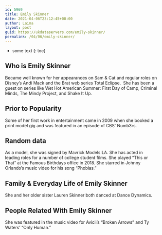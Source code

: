 ```yaml
---
id: 5969
title: Emily Skinner
date: 2021-04-06T23:12:45+00:00
author: Laima
layout: post
guid: https://ukdataservers.com/emily-skinner/
permalink: /04/06/emily-skinner/
---
```


* some text
{: toc}


## Who is Emily Skinner
                  
                  
                  
Became well known for her appearances on Sam & Cat and regular roles on Disney&#8217;s Andi Mack and the Brat web series Total Eclipse.  She has been a guest on series like Wet Hot American Summer: First Day of Camp, Criminal Minds, The Mindy Project, and Shake It Up. 
                  
              
            
              
            
                
                
                
## Prior to Popularity
                  
                  
                  
Some of her first work in entertainment came in 2009 when she booked a print model gig and was featured in an episode of CBS&#8217; Numb3rs. 
                  
              
            
              
            
                
                
                
## Random data
                  
                  
                  
As a model, she was signed by Mavrick Models LA. She has acted in leading roles for a number of college student films. She played &#8220;This or That&#8221; at the Famous Birthdays office in 2018. She starred in Johnny Orlando&#8217;s music video for his song &#8220;Phobias.&#8221;
                  
              
            
              
            
                
                
                
## Family & Everyday Life of Emily Skinner
                  
                  
                  
She and her older sister Lauren Skinner both danced at Dance Dynamics. 
                  
              
            
              
            
                
                
                
## People Related With Emily Skinner
                  
                  
                  
She was featured in the music video for Avicii&#8217;s &#8220;Broken Arrows&#8221; and Ty Waters&#8217; &#8220;Only Human.&#8221; 
                  
              
            
              
            
                
              
            
              
              
            
            
              
            
          
          
          